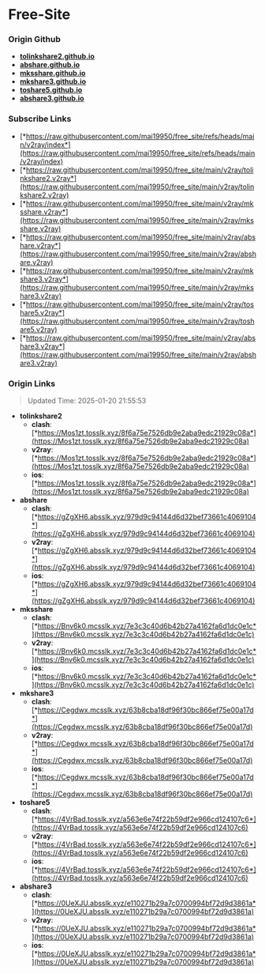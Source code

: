 # Free-Site

### Origin Github

- [**tolinkshare2.github.io**](https://github.com/tolinkshare2/tolinkshare2.github.io)
- [**abshare.github.io**](https://github.com/abshare/abshare.github.io)
- [**mksshare.github.io**](https://github.com/mksshare/mksshare.github.io)
- [**mkshare3.github.io**](https://github.com/mkshare3/mkshare3.github.io)
- [**toshare5.github.io**](https://github.com/toshare5/toshare5.github.io)
- [**abshare3.github.io**](https://github.com/abshare3/abshare3.github.io)

### Subscribe Links

- [*https://raw.githubusercontent.com/mai19950/free_site/refs/heads/main/v2ray/index*](https://raw.githubusercontent.com/mai19950/free_site/refs/heads/main/v2ray/index)
- [*https://raw.githubusercontent.com/mai19950/free_site/main/v2ray/tolinkshare2.v2ray*](https://raw.githubusercontent.com/mai19950/free_site/main/v2ray/tolinkshare2.v2ray)
- [*https://raw.githubusercontent.com/mai19950/free_site/main/v2ray/mksshare.v2ray*](https://raw.githubusercontent.com/mai19950/free_site/main/v2ray/mksshare.v2ray)
- [*https://raw.githubusercontent.com/mai19950/free_site/main/v2ray/abshare.v2ray*](https://raw.githubusercontent.com/mai19950/free_site/main/v2ray/abshare.v2ray)
- [*https://raw.githubusercontent.com/mai19950/free_site/main/v2ray/mkshare3.v2ray*](https://raw.githubusercontent.com/mai19950/free_site/main/v2ray/mkshare3.v2ray)
- [*https://raw.githubusercontent.com/mai19950/free_site/main/v2ray/toshare5.v2ray*](https://raw.githubusercontent.com/mai19950/free_site/main/v2ray/toshare5.v2ray)
- [*https://raw.githubusercontent.com/mai19950/free_site/main/v2ray/abshare3.v2ray*](https://raw.githubusercontent.com/mai19950/free_site/main/v2ray/abshare3.v2ray)

### Origin Links

> Updated Time: 2025-01-20 21:55:53

- **tolinkshare2**
  - **clash**: [*https://Mos1zt.tosslk.xyz/8f6a75e7526db9e2aba9edc21929c08a*](https://Mos1zt.tosslk.xyz/8f6a75e7526db9e2aba9edc21929c08a)
  - **v2ray**: [*https://Mos1zt.tosslk.xyz/8f6a75e7526db9e2aba9edc21929c08a*](https://Mos1zt.tosslk.xyz/8f6a75e7526db9e2aba9edc21929c08a)
  - **ios**: [*https://Mos1zt.tosslk.xyz/8f6a75e7526db9e2aba9edc21929c08a*](https://Mos1zt.tosslk.xyz/8f6a75e7526db9e2aba9edc21929c08a)
- **abshare**
  - **clash**: [*https://gZgXH6.absslk.xyz/979d9c94144d6d32bef73661c4069104*](https://gZgXH6.absslk.xyz/979d9c94144d6d32bef73661c4069104)
  - **v2ray**: [*https://gZgXH6.absslk.xyz/979d9c94144d6d32bef73661c4069104*](https://gZgXH6.absslk.xyz/979d9c94144d6d32bef73661c4069104)
  - **ios**: [*https://gZgXH6.absslk.xyz/979d9c94144d6d32bef73661c4069104*](https://gZgXH6.absslk.xyz/979d9c94144d6d32bef73661c4069104)
- **mksshare**
  - **clash**: [*https://Bnv6k0.mcsslk.xyz/7e3c3c40d6b42b27a4162fa6d1dc0e1c*](https://Bnv6k0.mcsslk.xyz/7e3c3c40d6b42b27a4162fa6d1dc0e1c)
  - **v2ray**: [*https://Bnv6k0.mcsslk.xyz/7e3c3c40d6b42b27a4162fa6d1dc0e1c*](https://Bnv6k0.mcsslk.xyz/7e3c3c40d6b42b27a4162fa6d1dc0e1c)
  - **ios**: [*https://Bnv6k0.mcsslk.xyz/7e3c3c40d6b42b27a4162fa6d1dc0e1c*](https://Bnv6k0.mcsslk.xyz/7e3c3c40d6b42b27a4162fa6d1dc0e1c)
- **mkshare3**
  - **clash**: [*https://Cegdwx.mcsslk.xyz/63b8cba18df96f30bc866ef75e00a17d*](https://Cegdwx.mcsslk.xyz/63b8cba18df96f30bc866ef75e00a17d)
  - **v2ray**: [*https://Cegdwx.mcsslk.xyz/63b8cba18df96f30bc866ef75e00a17d*](https://Cegdwx.mcsslk.xyz/63b8cba18df96f30bc866ef75e00a17d)
  - **ios**: [*https://Cegdwx.mcsslk.xyz/63b8cba18df96f30bc866ef75e00a17d*](https://Cegdwx.mcsslk.xyz/63b8cba18df96f30bc866ef75e00a17d)
- **toshare5**
  - **clash**: [*https://4VrBad.tosslk.xyz/a563e6e74f22b59df2e966cd124107c6*](https://4VrBad.tosslk.xyz/a563e6e74f22b59df2e966cd124107c6)
  - **v2ray**: [*https://4VrBad.tosslk.xyz/a563e6e74f22b59df2e966cd124107c6*](https://4VrBad.tosslk.xyz/a563e6e74f22b59df2e966cd124107c6)
  - **ios**: [*https://4VrBad.tosslk.xyz/a563e6e74f22b59df2e966cd124107c6*](https://4VrBad.tosslk.xyz/a563e6e74f22b59df2e966cd124107c6)
- **abshare3**
  - **clash**: [*https://0UeXJU.absslk.xyz/e110271b29a7c0700994bf72d9d3861a*](https://0UeXJU.absslk.xyz/e110271b29a7c0700994bf72d9d3861a)
  - **v2ray**: [*https://0UeXJU.absslk.xyz/e110271b29a7c0700994bf72d9d3861a*](https://0UeXJU.absslk.xyz/e110271b29a7c0700994bf72d9d3861a)
  - **ios**: [*https://0UeXJU.absslk.xyz/e110271b29a7c0700994bf72d9d3861a*](https://0UeXJU.absslk.xyz/e110271b29a7c0700994bf72d9d3861a)
